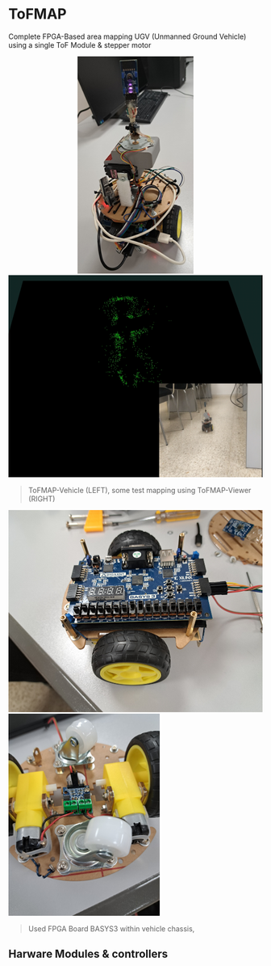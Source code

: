 # ToFMAP
Complete FPGA-Based area mapping  UGV (Unmanned Ground Vehicle) using a single ToF Module & stepper motor

<p align="center">
    <img height=430 src="https://raw.githubusercontent.com/IvnLum/ToFMAP/main/img/vehicle.jpg" />
    <img height=400 src="https://raw.githubusercontent.com/IvnLum/ToFMAP/main/img/vision.png" />

</p>

> ToFMAP-Vehicle (LEFT), some test mapping using ToFMAP-Viewer (RIGHT)

<p align="left">
  <img height=400 src="https://raw.githubusercontent.com/IvnLum/ToFMAP/main/img/vehicle_pre.jpg" />
  <img height=400 src="https://raw.githubusercontent.com/IvnLum/ToFMAP/main/img/vehicle_alt.jpg" />
</p>

> Used FPGA Board BASYS3 within vehicle chassis,

## Harware Modules & controllers
